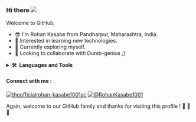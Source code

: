 ### Hi there <a href="https://www.linkedin.com/in/theofficialrohan-kasabe1001ac"><img src="https://media.giphy.com/media/hvRJCLFzcasrR4ia7z/giphy.gif" width="25px"></a>


Welcome to GitHub,
- :sunglasses: I’m Rohan Kasabe from Pandharpur, Maharashtra, India.
- 👀 Interested in learning new technologies.
- 🌱 Currently exploring myself.
- 💞️ Looking to collaborate with Dumb-genius ;)



<details>
  <summary><b>🛠️&nbsp;&nbsp;Languages&nbsp;and&nbsp;Tools</b></summary>
  <br/>
  <p align="left"> 
  <a href="https://www.cprogramming.com/" target="_blank"> <img src="https://raw.githubusercontent.com/devicons/devicon/master/icons/c/c-original.svg" alt="c" width="40" height="40"/> </a> 
  <a href="https://www.python.org" target="_blank"> <img src="https://raw.githubusercontent.com/devicons/devicon/master/icons/python/python-original.svg" alt="python" width="40" height="40"/> </a> 
  <a href="https://www.w3schools.com/cpp/" target="_blank"> <a href="https://www.w3schools.com/css/" target="_blank"> <img src="https://raw.githubusercontent.com/devicons/devicon/master/icons/css3/css3-original-wordmark.svg" alt="css3" width="40" height="40"/> </a> 
  <a href="https://cloud.google.com" target="_blank"> <img src="https://www.vectorlogo.zone/logos/google_cloud/google_cloud-icon.svg" alt="gcp" width="40" height="40"/> </a> 
  <a href="https://www.mysql.com/" target="_blank"> <img src="https://raw.githubusercontent.com/devicons/devicon/master/icons/mysql/mysql-original-wordmark.svg" alt="mysql" width="40" height="40"/> </a> 
  </p>
  </details>



<h4 align="left">Connect with me :</h4>
<p align="left">
<a href="https://www.linkedin.com/in/theofficialrohan-kasabe1001ac" target="blank"><img align="center" src="https://raw.githubusercontent.com/rahuldkjain/github-profile-readme-generator/master/src/images/icons/Social/linked-in-alt.svg" alt="theofficialrohan-kasabe1001ac" height="30" width="40" /></a>  
<a href="https://twitter.com/@RohanKasabe1001" target="blank"><img align="center" src="https://raw.githubusercontent.com/rahuldkjain/github-profile-readme-generator/master/src/images/icons/Social/twitter.svg" alt="@RohanKasabe1001" height="30" width="40" /></a>
</p>



Again, welcome to our GitHub family and thanks for visiting this profile !
:pray: :pray: :pray:



<!---
ROHAN0011/ROHAN0011 is a ✨ special ✨ repository because its `README.md` (this file) appears on your GitHub profile.
You can click the Preview link to take a look at your changes.
--->
